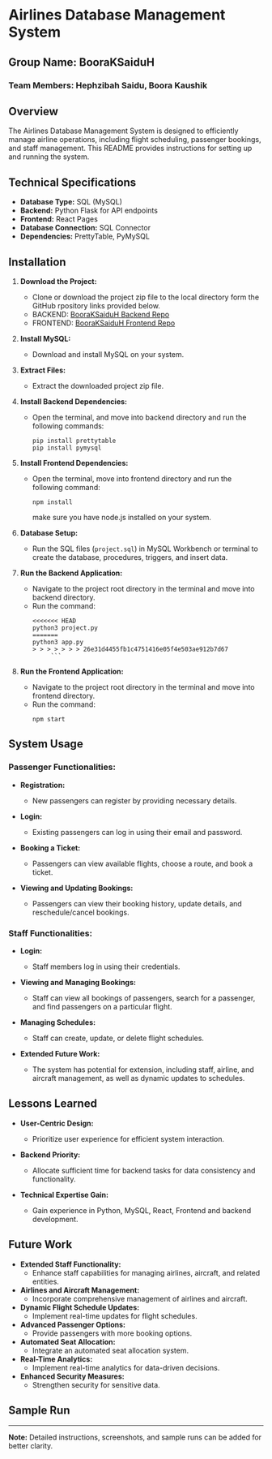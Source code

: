 # Airlines Database Management System

## Group Name: BooraKSaiduH

### Team Members: Hephzibah Saidu, Boora Kaushik

## Overview

The Airlines Database Management System is designed to efficiently manage airline operations, including flight scheduling, passenger bookings, and staff management. This README provides instructions for setting up and running the system.

## Technical Specifications

- **Database Type:** SQL (MySQL)
- **Backend:** Python Flask for API endpoints
- **Frontend:** React Pages
- **Database Connection:** SQL Connector
- **Dependencies:** PrettyTable, PyMySQL

## Installation

1.  **Download the Project:**

    - Clone or download the project zip file to the local directory form the GitHub rpository links provided below.
    - BACKEND: [BooraKSaiduH Backend Repo](https://github.com/shephzibah/dbms_backend)
    - FRONTEND: [BooraKSaiduH Frontend Repo](https://github.com/BooraKaushik/dbms_frontend)

2.  **Install MySQL:**

    - Download and install MySQL on your system.

3.  **Extract Files:**

    - Extract the downloaded project zip file.

4.  **Install Backend Dependencies:**
    - Open the terminal, and move into backend directory and run the following commands:
      ```
      pip install prettytable
      pip install pymysql
      ```
5.  **Install Frontend Dependencies:**

    - Open the terminal, move into frontend directory and run the following command:
      ```
      npm install
      ```
      make sure you have node.js installed on your system.

6.  **Database Setup:**

    - Run the SQL files (`project.sql`) in MySQL Workbench or terminal to create the database, procedures, triggers, and insert data.

7.  **Run the Backend Application:**
    - Navigate to the project root directory in the terminal and move into backend directory.
    - Run the command:
      ```
      <<<<<<< HEAD
      python3 project.py
      =======
      python3 app.py
      > > > > > > > 26e31d4455fb1c4751416e05f4e503ae912b7d67
           ```
8.  **Run the Frontend Application:**
    - Navigate to the project root directory in the terminal and move into frontend directory.
    - Run the command:
      ```
      npm start
      ```

## System Usage

### Passenger Functionalities:

- **Registration:**

  - New passengers can register by providing necessary details.

- **Login:**

  - Existing passengers can log in using their email and password.

- **Booking a Ticket:**

  - Passengers can view available flights, choose a route, and book a ticket.

- **Viewing and Updating Bookings:**
  - Passengers can view their booking history, update details, and reschedule/cancel bookings.

### Staff Functionalities:

- **Login:**

  - Staff members log in using their credentials.

- **Viewing and Managing Bookings:**

  - Staff can view all bookings of passengers, search for a passenger, and find passengers on a particular flight.

- **Managing Schedules:**

  - Staff can create, update, or delete flight schedules.

- **Extended Future Work:**
  - The system has potential for extension, including staff, airline, and aircraft management, as well as dynamic updates to schedules.

## Lessons Learned

- **User-Centric Design:**

  - Prioritize user experience for efficient system interaction.

- **Backend Priority:**

  - Allocate sufficient time for backend tasks for data consistency and functionality.

- **Technical Expertise Gain:**
  - Gain experience in Python, MySQL, React, Frontend and backend development.

## Future Work

- **Extended Staff Functionality:**
  - Enhance staff capabilities for managing airlines, aircraft, and related entities.
- **Airlines and Aircraft Management:**
  - Incorporate comprehensive management of airlines and aircraft.
- **Dynamic Flight Schedule Updates:**
  - Implement real-time updates for flight schedules.
- **Advanced Passenger Options:**
  - Provide passengers with more booking options.
- **Automated Seat Allocation:**
  - Integrate an automated seat allocation system.
- **Real-Time Analytics:**
  - Implement real-time analytics for data-driven decisions.
- **Enhanced Security Measures:**
  - Strengthen security for sensitive data.

## Sample Run

---

**Note:** Detailed instructions, screenshots, and sample runs can be added for better clarity.
